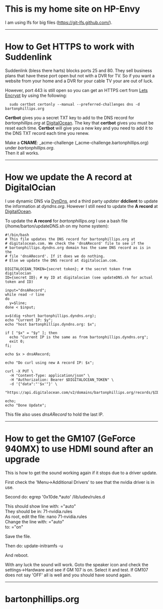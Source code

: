 # This is my home site on HP-Envy

I am using lfs for big files (https://git-lfs.github.com/).

----

# How to Get HTTPS to work with Suddenlink

Suddenlink (bless there harts) blocks ports 25 and 80. They sell business plans that have these port open but not with a DVR for TV.
So if you want a website from your home and a DVR for your cable TV your are out of luck.


However, port 443 is still open so you can get an HTTPS cert from [Lets Encrypt](https://letsencrypt.org/) by using the following:

      sudo certbot certonly --manual --preferred-challenges dns -d bartonphillips.org

__Certbot__ gives you a secret TXT key to add to the DNS record for *bartonphillips.org* at [DigitalOcean](https://digitalocian.com).
The key that __certbot__ gives you  must be reset each time. __Certbot__ will give you a new key and you
need to add it to the DNS TXT record each time you renew.

Make a __CNAME__: _acme-challenge (_acme-challenge.bartonphillips.org) under *bartonphillips.org*.  
Then it all works.

----

# How we update the A record at DigitalOcian

I use dynamic DNS via [DynDns](https://dyndns.org), and a third party *updater* __ddclient__ to update the information at *dyndns.org*.
However I still need to update the __A record__ at [DigitalOcean](https://digitalocian.com).

To update the __A record__ for *bartonphillips.org* I use a bash file (/home/barton/updateDNS.sh on my home system):
```
#!/bin/bash
# This file updates the DNS record for bartonphillips.org at
# digitalocean.com. We check the 'dnsARecord' file to see if the
# bartonphillips.dyndns.org domain has the same DNS record as is in the
# file 'dnsARecord'. If it does we do nothing.
# Else we update the DNS record at digitalocian.com.

DIGITALOCEAN_TOKEN={secret token}; # the secret token from digitalocian 
ID={secret ID}; # my ID at digitalocian (see updateDNS.sh for actual token and ID)

input="dnsARecord";
while read -r line
do
  y=$line;
done < $input;

x=$(dig +short bartonphillips.dyndns.org);
echo "Current IP: $y";
echo "host bartonphillips.dyndns.org: $x";

if [ "$x" = "$y" ]; then
  echo "Current IP is the same as from bartonphillips.dyndns.org";
  exit 0;
fi;

echo $x > dnsARecord;

echo "Do curl using new A record IP: $x";

curl -X PUT \
  -H "Content-Type: application/json" \
  -H "Authorization: Bearer $DIGITALOCEAN_TOKEN" \
  -d '{"data":"'$x'"}' \
  "https://api.digitalocean.com/v2/domains/bartonphillips.org/records/$ID";

echo;
echo "Done Update";
```

This file also uses *dnsARecord* to hold the last IP.

----

# How to get the GM107 (GeForce 940MX) to use HDMI sound after an upgrade

This is how to get the sound working again if it stops due to a driver update.

First check the 'Menu->Additional Drivers' to see that the nvidia driver is in use.

Second do: egrep '0x10de.*auto' /lib/udev/rules.d

This should show line with: ="auto"  
They should be in: 71-nvidia.rules  
As root, edit the file: nano 71-nvidia.rules  
Change the line with: ="auto"  
to: ="on"  

Save the file.

Then do: update-initramfs -u

And reboot.

With any luck the sound will work. Goto the speaker icon and check the settings->Hardware and see if GM 107 is on. Select it and test.
If GM107 does not say 'OFF' all is well and you should have sound again.

----

# bartonphillips.org
